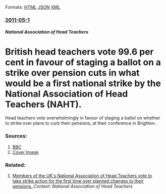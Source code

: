 
Formats: [HTML](/news/2011/05/1/british-head-teachers-vote-99-6-per-cent-in-favour-of-staging-a-ballot-on-a-strike-over-pension-cuts-in-what-would-be-a-first-national-strik.html)  [JSON](/news/2011/05/1/british-head-teachers-vote-99-6-per-cent-in-favour-of-staging-a-ballot-on-a-strike-over-pension-cuts-in-what-would-be-a-first-national-strik.json)  [XML](/news/2011/05/1/british-head-teachers-vote-99-6-per-cent-in-favour-of-staging-a-ballot-on-a-strike-over-pension-cuts-in-what-would-be-a-first-national-strik.xml)  

### [2011-05-1](/news/2011/05/1/index.md)

##### National Association of Head Teachers
# British head teachers vote 99.6 per cent in favour of staging a ballot on a strike over pension cuts in what would be a first national strike by the National Association of Head Teachers (NAHT). 

Head teachers vote overwhelmingly in favour of staging a ballot on whether to strike over plans to curb their pensions, at their conference in Brighton.


### Sources:

1. [BBC](http://www.bbc.co.uk/news/education-13252220)
1. [Cover Image](http://www.bbc.co.uk/news/special/2015/newsspec_10857/bbc_news_logo.png?cb=1)

### Related:

1. [Members of the UK's National Association of Head Teachers vote to take strike action for the first time over planned changes to their pensions. ](/news/2011/11/9/members-of-the-uk-s-national-association-of-head-teachers-vote-to-take-strike-action-for-the-first-time-over-planned-changes-to-their-pensio.md) _Context: National Association of Head Teachers_
